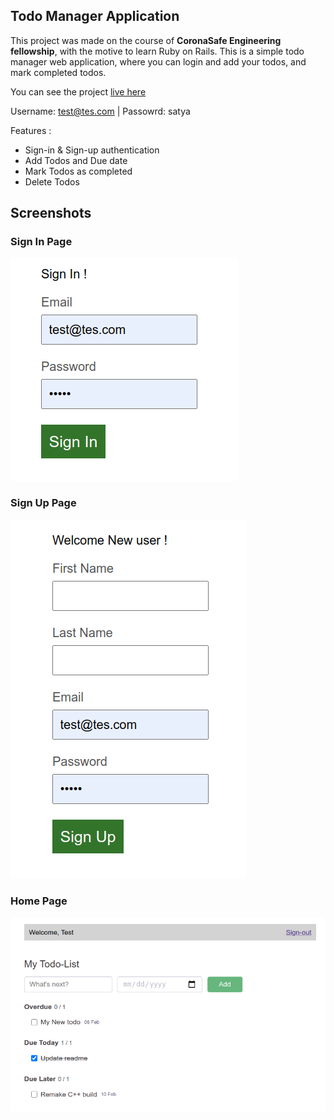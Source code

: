 ## Todo Manager Application

This project was made on the course of **CoronaSafe Engineering fellowship**, with the motive to learn Ruby on Rails.
This is a simple todo manager web application, where you can login and add your todos, and mark completed todos.

You can see the project [live here](https://satya-todo-manager-saas-201.herokuapp.com/todos)

Username: test@tes.com | Passowrd: satya

Features :

+ Sign-in & Sign-up authentication
+ Add Todos and Due date
+ Mark Todos as completed
+ Delete Todos

## Screenshots

### Sign In Page
![Sign-in](./screenshots/signin.png)

### Sign Up Page
![Sign-up](./screenshots/signup.png)

### Home Page
![Home](./screenshots/home.png)
